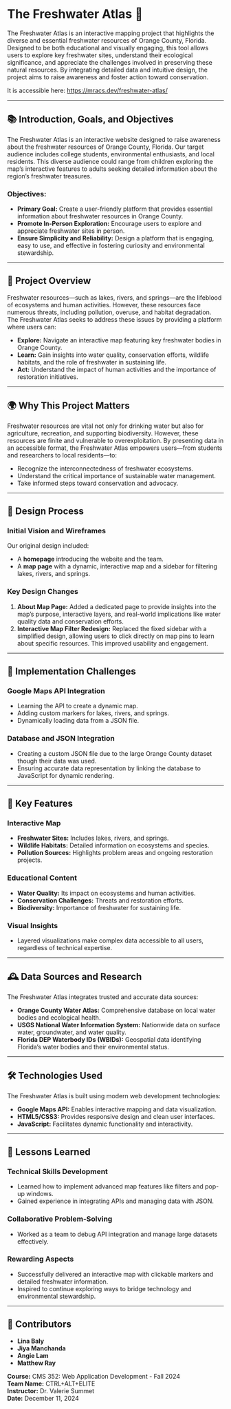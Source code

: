 # The Freshwater Atlas 🌊

The Freshwater Atlas is an interactive mapping project that highlights the diverse and essential freshwater resources of Orange County, Florida. Designed to be both educational and visually engaging, this tool allows users to explore key freshwater sites, understand their ecological significance, and appreciate the challenges involved in preserving these natural resources. By integrating detailed data and intuitive design, the project aims to raise awareness and foster action toward conservation.

It is accessible here: https://mracs.dev/freshwater-atlas/

---

## 📚 Introduction, Goals, and Objectives

The Freshwater Atlas is an interactive website designed to raise awareness about the freshwater resources of Orange County, Florida. Our target audience includes college students, environmental enthusiasts, and local residents. This diverse audience could range from children exploring the map’s interactive features to adults seeking detailed information about the region’s freshwater treasures.

### Objectives:
- **Primary Goal:** Create a user-friendly platform that provides essential information about freshwater resources in Orange County.
- **Promote In-Person Exploration:** Encourage users to explore and appreciate freshwater sites in person.
- **Ensure Simplicity and Reliability:** Design a platform that is engaging, easy to use, and effective in fostering curiosity and environmental stewardship.

---

## 🌟 Project Overview

Freshwater resources—such as lakes, rivers, and springs—are the lifeblood of ecosystems and human activities. However, these resources face numerous threats, including pollution, overuse, and habitat degradation. The Freshwater Atlas seeks to address these issues by providing a platform where users can:

- **Explore:** Navigate an interactive map featuring key freshwater bodies in Orange County.
- **Learn:** Gain insights into water quality, conservation efforts, wildlife habitats, and the role of freshwater in sustaining life.
- **Act:** Understand the impact of human activities and the importance of restoration initiatives.

---

## 🌍 Why This Project Matters

Freshwater resources are vital not only for drinking water but also for agriculture, recreation, and supporting biodiversity. However, these resources are finite and vulnerable to overexploitation. By presenting data in an accessible format, the Freshwater Atlas empowers users—from students and researchers to local residents—to:

- Recognize the interconnectedness of freshwater ecosystems.
- Understand the critical importance of sustainable water management.
- Take informed steps toward conservation and advocacy.

---

## 🎨 Design Process

### Initial Vision and Wireframes
Our original design included:
- A **homepage** introducing the website and the team.
- A **map page** with a dynamic, interactive map and a sidebar for filtering lakes, rivers, and springs.

### Key Design Changes
1. **About Map Page:** Added a dedicated page to provide insights into the map’s purpose, interactive layers, and real-world implications like water quality data and conservation efforts.
2. **Interactive Map Filter Redesign:** Replaced the fixed sidebar with a simplified design, allowing users to click directly on map pins to learn about specific resources. This improved usability and engagement.

---

## 🚧 Implementation Challenges

### Google Maps API Integration
- Learning the API to create a dynamic map.
- Adding custom markers for lakes, rivers, and springs.
- Dynamically loading data from a JSON file.

### Database and JSON Integration
- Creating a custom JSON file due to the large Orange County dataset though their data was used.
- Ensuring accurate data representation by linking the database to JavaScript for dynamic rendering.

---

## 🚀 Key Features

### Interactive Map
- **Freshwater Sites:** Includes lakes, rivers, and springs.
- **Wildlife Habitats:** Detailed information on ecosystems and species.
- **Pollution Sources:** Highlights problem areas and ongoing restoration projects.

### Educational Content
- **Water Quality:** Its impact on ecosystems and human activities.
- **Conservation Challenges:** Threats and restoration efforts.
- **Biodiversity:** Importance of freshwater for sustaining life.

### Visual Insights
- Layered visualizations make complex data accessible to all users, regardless of technical expertise.

---

## 🕰️ Data Sources and Research

The Freshwater Atlas integrates trusted and accurate data sources:
- **Orange County Water Atlas:** Comprehensive database on local water bodies and ecological health.
- **USGS National Water Information System:** Nationwide data on surface water, groundwater, and water quality.
- **Florida DEP Waterbody IDs (WBIDs):** Geospatial data identifying Florida’s water bodies and their environmental status.

---

## 🛠️ Technologies Used

The Freshwater Atlas is built using modern web development technologies:
- **Google Maps API:** Enables interactive mapping and data visualization.
- **HTML5/CSS3:** Provides responsive design and clean user interfaces.
- **JavaScript:** Facilitates dynamic functionality and interactivity.

---

## 📝 Lessons Learned

### Technical Skills Development
- Learned how to implement advanced map features like filters and pop-up windows.
- Gained experience in integrating APIs and managing data with JSON.

### Collaborative Problem-Solving
- Worked as a team to debug API integration and manage large datasets effectively.

### Rewarding Aspects
- Successfully delivered an interactive map with clickable markers and detailed freshwater information.
- Inspired to continue exploring ways to bridge technology and environmental stewardship.

---

## 🙌 Contributors

- **Lina Baly**
- **Jiya Manchanda**
- **Angie Lam**
- **Matthew Ray**

**Course:** CMS 352: Web Application Development - Fall 2024  
**Team Name:** CTRL+ALT+ELITE  
**Instructor:** Dr. Valerie Summet  
**Date:** December 11, 2024
